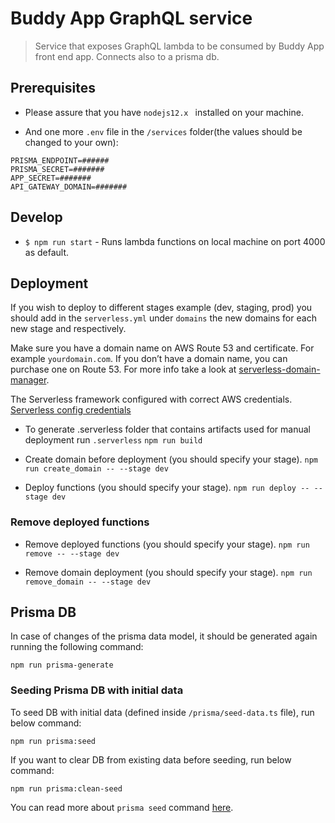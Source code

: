 # Buddy App GraphQL service

> Service that exposes GraphQL lambda to be consumed by Buddy App front end app. Connects also to a prisma db.

## Prerequisites

- Please assure that you have `nodejs12.x ` installed on your machine.

- And one more `.env` file in the `/services` folder(the values should be changed to your own):

```
PRISMA_ENDPOINT=######
PRISMA_SECRET=#######
APP_SECRET=#######
API_GATEWAY_DOMAIN=#######
```

## Develop

- ```$ npm run start``` - Runs lambda functions on local machine on port 4000 as default.

## Deployment

If you wish to deploy to different stages example (dev, staging, prod) you should add in the `serverless.yml` under `domains` the new domains for each new stage and respectively.

Make sure you have a domain name on AWS Route 53 and certificate. For example `yourdomain.com`. If you don’t have a domain name, you can purchase one on Route 53. For more info take a look at [serverless-domain-manager](https://github.com/amplify-education/serverless-domain-manager#how-it-works).

The Serverless framework configured with correct AWS credentials.
[Serverless config credentials](https://serverless.com/framework/docs/providers/aws/guide/credentials/)


- To generate .serverless folder that contains artifacts used for manual deployment run `.serverless` ```npm run build```

- Create domain before deployment (you should specify your stage). ```npm run create_domain -- --stage dev```

- Deploy functions (you should specify your stage). ```npm run deploy -- --stage dev```

### Remove deployed functions

- Remove deployed functions (you should specify your stage). ```npm run remove -- --stage dev```

- Remove domain deployment (you should specify your stage). ```npm run remove_domain -- --stage dev```

## Prisma DB

In case of changes of the prisma data model, it should be generated again running the following command:

```npm run prisma-generate```

### Seeding Prisma DB with initial data 

To seed DB with initial data (defined inside `/prisma/seed-data.ts` file), run below command:
```
npm run prisma:seed
```

If you want to clear DB from existing data before seeding, run below command:

```
npm run prisma:clean-seed
```

You can read more about `prisma seed` command [here](https://www.prisma.io/docs/prisma-cli-and-configuration/cli-command-reference/prisma-seed-xcv8/).
